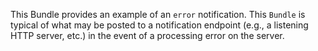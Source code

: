 
This Bundle provides an example of an `error` notification.  This `Bundle` is typical of what may be posted to a notification endpoint (e.g., a listening HTTP server, etc.) in the event of a processing error on the server.